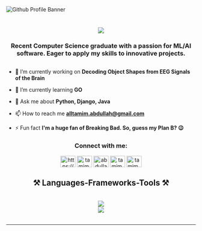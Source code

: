 

<img align="center" alt="Github Profile Banner" src ="https://github.com/user-attachments/assets/37326679-1be3-4306-8956-fe119dbc4dfc">
<h1 align="center">
    <img src="https://readme-typing-svg.herokuapp.com/?font=Righteous&size=35&center=true&vCenter=true&width=500&height=70&duration=4000&lines=Hi+There!+👋,+I'm+Tamim!;" />
</h1>
<h3 align="center">Recent Computer Science graduate with a passion for ML/AI software. Eager to apply my skills to innovative projects.</h3>

<p align="left"> <a href="https://twitter.com/" target="blank"><img src="https://img.shields.io/twitter/follow/?logo=twitter&style=for-the-badge" alt="" /></a> </p>

- 🔭 I’m currently working on **Decoding Object Shapes from EEG Signals of the Brain**

- 🌱 I’m currently learning **GO**

- 💬 Ask me about **Python, Django, Java**

- 📫 How to reach me **alltamim.abdullah@gmail.com**

- ⚡ Fun fact **I'm a huge fan of Breaking Bad. So, guess my Plan B? 😉**

<h3 align="center">Connect with me:</h3>
<p align="center">
<a href="https://linkedin.com/in/abdullah-al-tamim-59778520a/" target="blank"><img align="center" src="https://skillicons.dev/icons?i=linkedin" alt="https://www.linkedin.com/in/abdullah-al-tamim-59778520a/" height="30" width="40" /></a>
<a href="https://fb.com/tamim.977" target="blank"><img align="center" src="https://raw.githubusercontent.com/rahuldkjain/github-profile-readme-generator/master/src/images/icons/Social/facebook.svg" alt="tamim.977" height="30" width="40" /></a>
<a href="https://instagram.com/abdullah.al.tamim" target="blank"><img align="center" src="https://skillicons.dev/icons?i=instagram" alt="abdullah.al.tamim" height="30" width="40" /></a>
<a href="https://codeforces.com/profile/tamim.abdullah" target="blank"><img align="center" src="https://raw.githubusercontent.com/rahuldkjain/github-profile-readme-generator/master/src/images/icons/Social/codeforces.svg" alt="tamim.abdullah" height="30" width="40" /></a>
<a href="https://www.leetcode.com/tamim_abdullah" target="blank"><img align="center" src="https://raw.githubusercontent.com/rahuldkjain/github-profile-readme-generator/master/src/images/icons/Social/leet-code.svg" alt="tamim_abdullah" height="30" width="40" /></a>
</p>

<h2 align="center">⚒️ Languages-Frameworks-Tools ⚒️</h2>
<br/>
<div align="center">
    <img src="https://skillicons.dev/icons?i=python,django,tensorflow,c,java,go,firebase,mysql" /><br>
    <img src="https://skillicons.dev/icons?i=react,bootstrap,html,css,vscode,github,figma,git" />
</div>

<br/>
<hr/>


<!-- <h2 align="center">⚡ Stats ⚡</h2>
<br>
<div align=center>
  <img width=390 src="https://github-readme-streak-stats-salesp07.vercel.app/?user=salesp07&count_private=true&theme=react&border_radius=10" alt="streak stats"/>
  <img width=390 src="https://github-readme-stats-salesp07.vercel.app/api?username=salesp07&count_private=true&show_icons=true&theme=react&rank_icon=github&border_radius=10" alt="readme stats" />
  <br/>
  <img width=325 align="center" src="https://github-readme-stats-salesp07.vercel.app/api/top-langs/?username=salesp07&hide=HTML&langs_count=8&layout=compact&theme=react&border_radius=10&size_weight=0.5&count_weight=0.5&exclude_repo=github-readme-stats" alt="top langs" />
</div>

<br/><br/>

<hr/> -->
